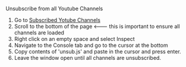 Unsubscribe from all Youtube Channels

1. Go to [Subscribed Yotube Channels](https://www.youtube.com/feed/channels)
2. Scroll to the bottom of the page <--- this is important to ensure all channels are loaded
3. Right click on an empty space and select Inspect
4. Navigate to the Console tab and go to the cursor at the bottom
5. Copy contents of 'unsub.js' and paste in the cursor and press enter.
6. Leave the window open until all channels are unsubscribed. 
